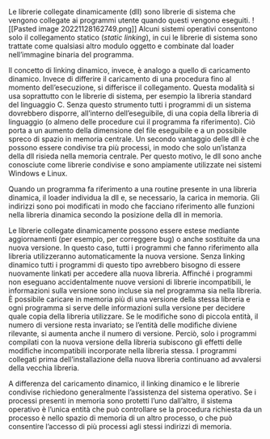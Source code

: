 Le librerie collegate dinamicamente (dll) sono librerie di sistema che vengono collegate ai programmi utente quando questi vengono eseguiti.
![[Pasted image 20221128162749.png]]
Alcuni sistemi operativi consentono solo il collegamento statico (_static linking_), in cui le librerie di sistema sono trattate come qualsiasi altro modulo oggetto e combinate dal loader nell’immagine binaria del programma. 

Il concetto di linking dinamico, invece, è analogo a quello di caricamento dinamico. Invece di differire il caricamento di una procedura fino al momento dell’esecuzione, si differisce il collegamento. 
Questa modalità si usa soprattutto con le librerie di sistema, per esempio la libreria standard del linguaggio C. Senza questo strumento tutti i programmi di un sistema dovrebbero disporre, all’interno dell’eseguibile, di una copia della libreria di linguaggio (o almeno delle procedure cui il programma fa riferimento). Ciò porta a un aumento della dimensione del file eseguibile e a un possibile spreco di spazio in memoria centrale. 
Un secondo vantaggio delle dll è che possono essere condivise tra più processi, in modo che solo un’istanza della dll risieda nella memoria centrale. 
Per questo motivo, le dll sono anche conosciute come librerie condivise e sono ampiamente utilizzate nei sistemi Windows e Linux.

Quando un programma fa riferimento a una routine presente in una libreria dinamica, il loader individua la dll e, se necessario, la carica in memoria. Gli indirizzi sono poi modificati in modo che facciano riferimento alle funzioni nella libreria dinamica secondo la posizione della dll in memoria.

Le librerie collegate dinamicamente possono essere estese mediante aggiornamenti (per esempio, per correggere bug) o anche sostituite da una nuova versione.
In questo caso, tutti i programmi che fanno riferimento alla libreria utilizzeranno automaticamente la nuova versione. Senza linking dinamico tutti i programmi di questo tipo avrebbero bisogno di essere nuovamente linkati per accedere alla nuova libreria. Affinché i programmi non eseguano accidentalmente nuove versioni di librerie incompatibili, le informazioni sulla versione sono incluse sia nel programma sia nella libreria.
È possibile caricare in memoria più di una versione della stessa libreria e ogni programma si serve delle informazioni sulla versione per decidere quale copia della libreria utilizzare. 
Se le modifiche sono di piccola entità, il numero di versione resta invariato; se l’entità delle modifiche diviene rilevante, si aumenta anche il numero di versione. Perciò, solo i programmi compilati con la nuova versione della libreria subiscono gli effetti delle modifiche incompatibili incorporate nella libreria stessa. I programmi collegati prima dell’installazione della nuova libreria continuano ad avvalersi della vecchia libreria.

A differenza del caricamento dinamico, il linking dinamico e le librerie condivise richiedono generalmente l’assistenza del sistema operativo. Se i processi presenti in memoria sono protetti l’uno dall’altro, il sistema operativo è l’unica entità che può controllare se la procedura richiesta da un processo è nello spazio di memoria di un altro processo, o che può consentire l’accesso di più processi agli stessi indirizzi di memoria.